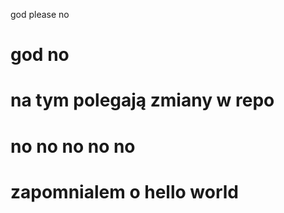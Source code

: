 god please no
# god no
# na tym polegają zmiany w repo
# no no no no no 
# zapomnialem o hello world
